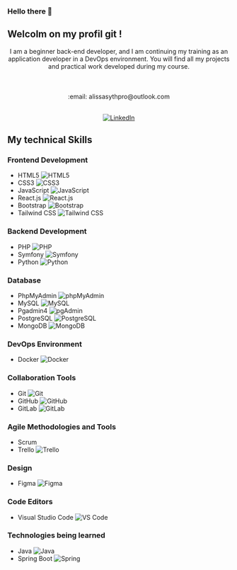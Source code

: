 ### Hello there 👋
## Welcolm on my profil git !

<div align="center">I am a beginner back-end developer, and I am continuing my training as an application developer in a DevOps environment. You will find all my projects and practical work developed during my course.</div>
<br/>
<br/>
<br/>

<div align="center">
  :email: alissasythpro@outlook.com
  <br/> 
  <br/>
  
[![LinkedIn](https://img.shields.io/badge/LinkedIn-Connect-blue?style=flat&logo=linkedin)](https://www.linkedin.com/in/alissa-syth/)
 
</div>

## My technical Skills

### Frontend Development
- HTML5 ![HTML5](https://img.shields.io/badge/-HTML5-E34F26?style=flat&logo=html5&logoColor=white)
- CSS3 ![CSS3](https://img.shields.io/badge/-CSS3-1572B6?style=flat&logo=css3&logoColor=white)
- JavaScript ![JavaScript](https://img.shields.io/badge/-JavaScript-F7DF1E?style=flat&logo=javascript&logoColor=black)
- React.js ![React.js](https://img.shields.io/badge/-React.js-61DAFB?style=flat&logo=react&logoColor=white)
- Bootstrap ![Bootstrap](https://img.shields.io/badge/-Bootstrap-7952B3?style=flat&logo=bootstrap&logoColor=white)
- Tailwind CSS ![Tailwind CSS](https://img.shields.io/badge/-Tailwind%20CSS-38B2AC?style=flat&logo=tailwind-css&logoColor=white)

  
### Backend Development
- PHP ![PHP](https://img.shields.io/badge/-PHP-777BB4?style=flat&logo=php&logoColor=white)
- Symfony ![Symfony](https://img.shields.io/badge/-Symfony-000000?style=flat&logo=symfony&logoColor=white)
- Python ![Python](https://img.shields.io/badge/-Python-3776AB?style=flat&logo=python&logoColor=white)


### Database

- PhpMyAdmin ![phpMyAdmin](https://img.shields.io/badge/-phpMyAdmin-4479A1?style=flat&logo=phpmyadmin&logoColor=white)
- MySQL ![MySQL](https://img.shields.io/badge/-MySQL-4479A1?style=flat&logo=mysql&logoColor=white)
- Pgadmin4 ![pgAdmin](https://img.shields.io/badge/-pgAdmin-336791?style=flat&logo=postgresql&logoColor=white)
- PostgreSQL ![PostgreSQL](https://img.shields.io/badge/-PostgreSQL-336791?style=flat&logo=postgresql&logoColor=white)
- MongoDB ![MongoDB](https://img.shields.io/badge/-MongoDB-47A248?style=flat&logo=mongodb&logoColor=white)

### DevOps Environment
- Docker ![Docker](https://img.shields.io/badge/-Docker-2496ED?style=flat&logo=docker&logoColor=white)

### Collaboration Tools
- Git ![Git](https://img.shields.io/badge/-Git-F05032?style=flat&logo=git&logoColor=white)
- GitHub ![GitHub](https://img.shields.io/badge/-GitHub-181717?style=flat&logo=github&logoColor=white)
- GitLab ![GitLab](https://img.shields.io/badge/-GitLab-FCA121?style=flat&logo=gitlab&logoColor=white)

### Agile Methodologies and Tools
- Scrum
- Trello ![Trello](https://img.shields.io/badge/-Trello-0079BF?style=flat&logo=trello&logoColor=white)

### Design
- Figma ![Figma](https://img.shields.io/badge/-Figma-F24E1E?style=flat&logo=figma&logoColor=white)

### Code Editors
- Visual Studio Code ![VS Code](https://img.shields.io/badge/-VS%20Code-007ACC?style=flat&logo=visual-studio-code&logoColor=white)

### Technologies being learned

- Java ![Java](https://img.shields.io/badge/-Java-007396?style=flat&logo=java&logoColor=white)
- Spring Boot ![Spring](https://img.shields.io/badge/-Spring-6DB33F?style=flat&logo=spring&logoColor=white)

